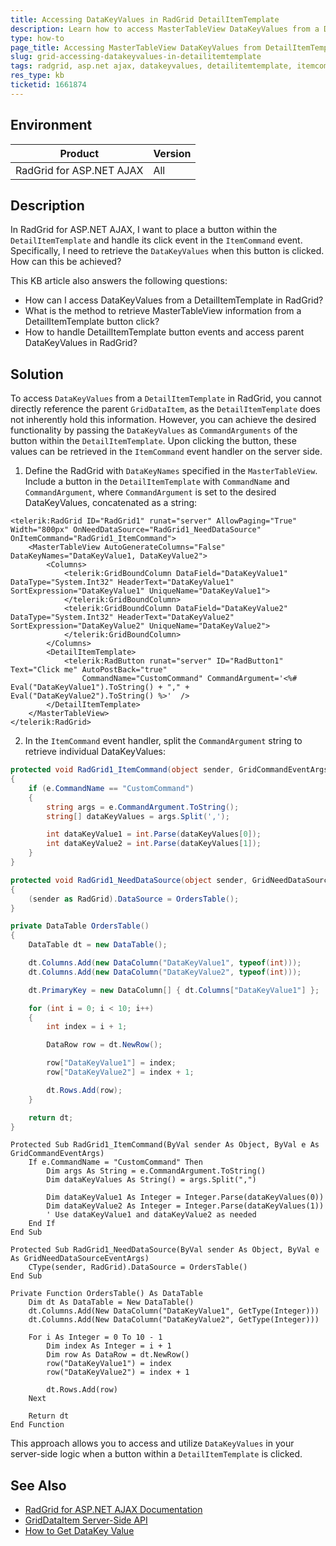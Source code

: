 ```yaml
---
title: Accessing DataKeyValues in RadGrid DetailItemTemplate
description: Learn how to access MasterTableView DataKeyValues from a DetailItemTemplate in RadGrid for ASP.NET AJAX.
type: how-to
page_title: Accessing MasterTableView DataKeyValues from DetailItemTemplate in RadGrid
slug: grid-accessing-datakeyvalues-in-detailitemtemplate
tags: radgrid, asp.net ajax, datakeyvalues, detailitemtemplate, itemcommand
res_type: kb
ticketid: 1661874
---
```


## Environment

| Product | Version |
| --- | --- |
| RadGrid for ASP.NET AJAX | All |

## Description

In RadGrid for ASP.NET AJAX, I want to place a button within the `DetailItemTemplate` and handle its click event in the `ItemCommand` event. Specifically, I need to retrieve the `DataKeyValues` when this button is clicked. How can this be achieved?

This KB article also answers the following questions:
- How can I access DataKeyValues from a DetailItemTemplate in RadGrid?
- What is the method to retrieve MasterTableView information from a DetailItemTemplate button click?
- How to handle DetailItemTemplate button events and access parent DataKeyValues in RadGrid?

## Solution

To access `DataKeyValues` from a `DetailItemTemplate` in RadGrid, you cannot directly reference the parent `GridDataItem`, as the `DetailItemTemplate` does not inherently hold this information. However, you can achieve the desired functionality by passing the `DataKeyValues` as `CommandArguments` of the button within the `DetailItemTemplate`. Upon clicking the button, these values can be retrieved in the `ItemCommand` event handler on the server side.

1. Define the RadGrid with `DataKeyNames` specified in the `MasterTableView`. Include a button in the `DetailItemTemplate` with `CommandName` and `CommandArgument`, where `CommandArgument` is set to the desired DataKeyValues, concatenated as a string:

````ASP.NET
<telerik:RadGrid ID="RadGrid1" runat="server" AllowPaging="True" Width="800px" OnNeedDataSource="RadGrid1_NeedDataSource" OnItemCommand="RadGrid1_ItemCommand">
    <MasterTableView AutoGenerateColumns="False" DataKeyNames="DataKeyValue1, DataKeyValue2">
        <Columns>
            <telerik:GridBoundColumn DataField="DataKeyValue1" DataType="System.Int32" HeaderText="DataKeyValue1" SortExpression="DataKeyValue1" UniqueName="DataKeyValue1">
            </telerik:GridBoundColumn>
            <telerik:GridBoundColumn DataField="DataKeyValue2" DataType="System.Int32" HeaderText="DataKeyValue2" SortExpression="DataKeyValue2" UniqueName="DataKeyValue2">
            </telerik:GridBoundColumn>
        </Columns>
        <DetailItemTemplate>
            <telerik:RadButton runat="server" ID="RadButton1" Text="Click me" AutoPostBack="true" 
                CommandName="CustomCommand" CommandArgument='<%# Eval("DataKeyValue1").ToString() + "," + Eval("DataKeyValue2").ToString() %>'  />
        </DetailItemTemplate>
    </MasterTableView>
</telerik:RadGrid>
````

2. In the `ItemCommand` event handler, split the `CommandArgument` string to retrieve individual DataKeyValues:

````C#
protected void RadGrid1_ItemCommand(object sender, GridCommandEventArgs e)
{
    if (e.CommandName == "CustomCommand")
    {
        string args = e.CommandArgument.ToString();
        string[] dataKeyValues = args.Split(',');

        int dataKeyValue1 = int.Parse(dataKeyValues[0]);
        int dataKeyValue2 = int.Parse(dataKeyValues[1]);
    }
}

protected void RadGrid1_NeedDataSource(object sender, GridNeedDataSourceEventArgs e)
{
    (sender as RadGrid).DataSource = OrdersTable(); 
}

private DataTable OrdersTable()
{
    DataTable dt = new DataTable();

    dt.Columns.Add(new DataColumn("DataKeyValue1", typeof(int)));
    dt.Columns.Add(new DataColumn("DataKeyValue2", typeof(int)));

    dt.PrimaryKey = new DataColumn[] { dt.Columns["DataKeyValue1"] };

    for (int i = 0; i < 10; i++)
    {
        int index = i + 1;

        DataRow row = dt.NewRow();

        row["DataKeyValue1"] = index;
        row["DataKeyValue2"] = index + 1;

        dt.Rows.Add(row);
    }

    return dt;
}
````

````VB
Protected Sub RadGrid1_ItemCommand(ByVal sender As Object, ByVal e As GridCommandEventArgs)
    If e.CommandName = "CustomCommand" Then
        Dim args As String = e.CommandArgument.ToString()
        Dim dataKeyValues As String() = args.Split(",")

        Dim dataKeyValue1 As Integer = Integer.Parse(dataKeyValues(0))
        Dim dataKeyValue2 As Integer = Integer.Parse(dataKeyValues(1))
        ' Use dataKeyValue1 and dataKeyValue2 as needed
    End If
End Sub

Protected Sub RadGrid1_NeedDataSource(ByVal sender As Object, ByVal e As GridNeedDataSourceEventArgs)
    CType(sender, RadGrid).DataSource = OrdersTable()
End Sub

Private Function OrdersTable() As DataTable
    Dim dt As DataTable = New DataTable()
    dt.Columns.Add(New DataColumn("DataKeyValue1", GetType(Integer)))
    dt.Columns.Add(New DataColumn("DataKeyValue2", GetType(Integer)))

    For i As Integer = 0 To 10 - 1
        Dim index As Integer = i + 1
        Dim row As DataRow = dt.NewRow()
        row("DataKeyValue1") = index
        row("DataKeyValue2") = index + 1

        dt.Rows.Add(row)
    Next

    Return dt
End Function
````

This approach allows you to access and utilize `DataKeyValues` in your server-side logic when a button within a `DetailItemTemplate` is clicked.

## See Also

- [RadGrid for ASP.NET AJAX Documentation](https://docs.telerik.com/devtools/aspnet-ajax/controls/grid/overview)
- [GridDataItem Server-Side API](https://docs.telerik.com/devtools/aspnet-ajax/api/server/telerik.web.ui/griddataitem#getdatakeyvalue)
- [How to Get DataKey Value](https://www.telerik.com/forums/how-can-i-get-datakey-value)
